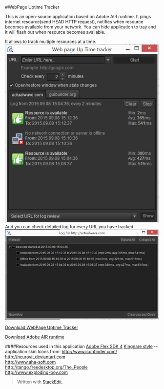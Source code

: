 #WebPage Uptime Tracker

This is an open-source application based on  Adobe AIR runtime. It pings internet resource(send HEAD HTTP request), notifies when resource becomes available from your network. You can hide application to tray and it will flash out when resource becomes available.  

It allows to track multiple resources at a time.
![Application Mian window](mainwindow.png)
And you can check detailed log for every URL you have tracked.
![Log window](logwindow.png)

[Download WebPage Uptime Tracker](https://github.com/burdiuz/webpage-uptime-tracker/raw/master/WebPageUpTimeTracker.air)

[Download Adobe AIR runtime](https://get.adobe.com/air/)

####Resources used in this application
[Adobe Flex SDK 4](http://www.adobe.com/devnet/flex/flex-sdk-download.html)
[Kingnare style](http://code.google.com/p/kingnarestyle/) -- application skin
Icons from:
http://www.iconfinder.com/  
http://neurovit.deviantart.com  
http://www.aha-soft.com  
http://tango.freedesktop.org/The_People  
http://www.exploding-boy.com  

> Written with [StackEdit](https://stackedit.io/).